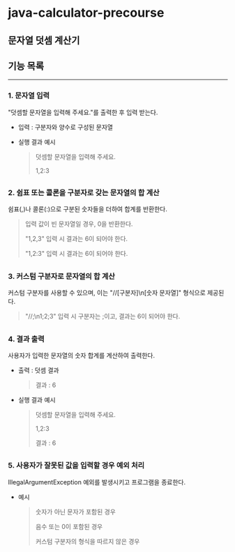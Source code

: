 # java-calculator-precourse

## 문자열 덧셈 계산기

## 기능 목록

---

### 1. 문자열 입력

"덧셈할 문자열을 입력해 주세요."를 출력한 후 입력 받는다.

* 입력 : 구분자와 양수로 구성된 문자열

* 실행 결과 예시
  > 덧셈할 문자열을 입력해 주세요.
  >
  > 1,2:3

##

### 2. 쉼표 또는 콜론을 구분자로 갖는 문자열의 합 계산

쉼표(,)나 콜론(:)으로 구분된 숫자들을 더하여 합계를 반환한다.
> 입력 값이 빈 문자열일 경우, 0을 반환한다.
>
> "1,2,3" 입력 시 결과는 6이 되어야 한다.
>
> "1,2:3" 입력 시 결과는 6이 되어야 한다.

##

### 3. 커스텀 구분자로 문자열의 합 계산

커스텀 구분자를 사용할 수 있으며, 이는 "//[구분자]\n[숫자 문자열]" 형식으로 제공된다.

> "//;\n1;2;3" 입력 시 구분자는 ;이고, 결과는 6이 되어야 한다.

##

### 4. 결과 출력

사용자가 입력한 문자열의 숫자 합계를 계산하여 출력한다.

* 출력 : 덧셈 결과
  > 결과 : 6
* 실행 결과 예시
  > 덧셈할 문자열을 입력해 주세요.
  >
  > 1,2:3
  >
  > 결과 : 6

##

### 5. 사용자가 잘못된 값을 입력할 경우 예외 처리

IllegalArgumentException 예외를 발생시키고 프로그램을 종료한다.

* 예시
  > 숫자가 아닌 문자가 포함된 경우
  >
  > 음수 또는 0이 포함된 경우
  >
  > 커스텀 구분자의 형식을 따르지 않은 경우
  
#



